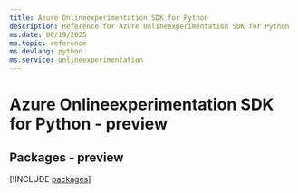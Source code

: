 ```yaml
---
title: Azure Onlineexperimentation SDK for Python
description: Reference for Azure Onlineexperimentation SDK for Python
ms.date: 06/19/2025
ms.topic: reference
ms.devlang: python
ms.service: onlineexperimentation
---
```

# Azure Onlineexperimentation SDK for Python - preview
## Packages - preview
[!INCLUDE [packages](onlineexperimentation-index.md)]